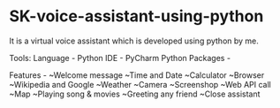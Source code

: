 # SK-voice-assistant-using-python

It is a virtual voice assistant which is developed using python by me.

Tools:
Language - Python
IDE - PyCharm
Python Packages -


Features -
~Welcome message
~Time and Date
~Calculator
~Browser
~Wikipedia and Google
~Weather
~Camera
~Screenshop
~Web API call
~Map
~Playing song & movies
~Greeting any friend
~Close assistant
